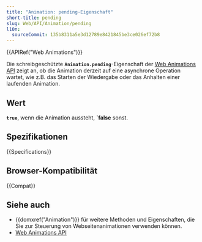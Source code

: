 ```yaml
---
title: "Animation: pending-Eigenschaft"
short-title: pending
slug: Web/API/Animation/pending
l10n:
  sourceCommit: 135b8311a5e3d12789e8421845be3ce026ef72b8
---
```


{{APIRef("Web Animations")}}

Die schreibgeschützte **`Animation.pending`**-Eigenschaft der [Web Animations API](/de/docs/Web/API/Web_Animations_API) zeigt an, ob die Animation derzeit auf eine asynchrone Operation wartet, wie z.B. das Starten der Wiedergabe oder das Anhalten einer laufenden Animation.

## Wert

**`true`**, wenn die Animation aussteht, **`false** sonst.

## Spezifikationen

{{Specifications}}

## Browser-Kompatibilität

{{Compat}}

## Siehe auch

- {{domxref("Animation")}} für weitere Methoden und Eigenschaften, die Sie zur Steuerung von Webseitenanimationen verwenden können.
- [Web Animations API](/de/docs/Web/API/Web_Animations_API)
